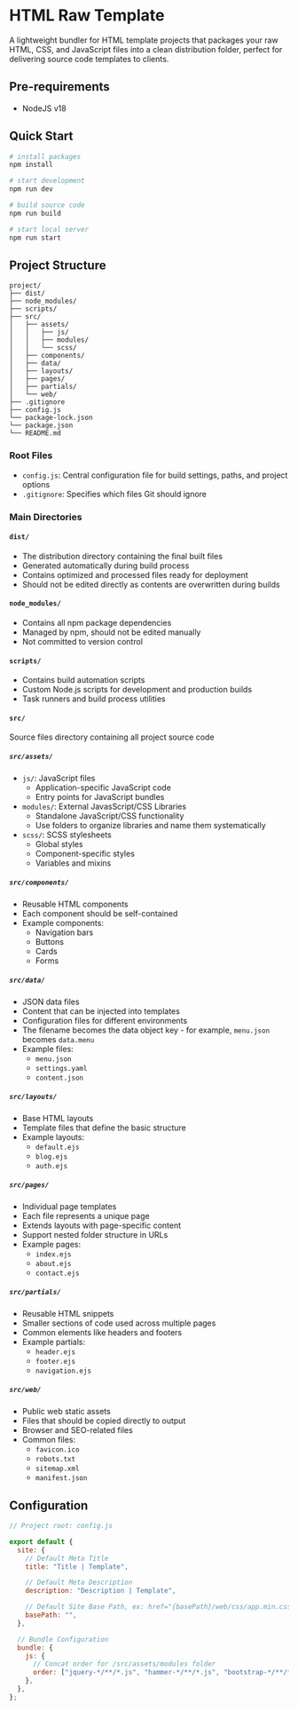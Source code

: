 # HTML Raw Template

A lightweight bundler for HTML template projects that packages your raw HTML, CSS, and JavaScript files into a clean distribution folder, perfect for delivering source code templates to clients.

## Pre-requirements

- NodeJS v18

## Quick Start

```bash
# install packages
npm install

# start development
npm run dev

# build source code
npm run build

# start local server
npm run start
```

## Project Structure

```
project/
├── dist/
├── node_modules/
├── scripts/
├── src/
│   ├── assets/
│   │   ├── js/
│   │   ├── modules/
│   │   └── scss/
│   ├── components/
│   ├── data/
│   ├── layouts/
│   ├── pages/
│   ├── partials/
│   └── web/
├── .gitignore
├── config.js
└── package-lock.json
└── package.json
└── README.md
```

### Root Files

- `config.js`: Central configuration file for build settings, paths, and project options
- `.gitignore`: Specifies which files Git should ignore

### Main Directories

#### `dist/`

- The distribution directory containing the final built files
- Generated automatically during build process
- Contains optimized and processed files ready for deployment
- Should not be edited directly as contents are overwritten during builds

#### `node_modules/`

- Contains all npm package dependencies
- Managed by npm, should not be edited manually
- Not committed to version control

#### `scripts/`

- Contains build automation scripts
- Custom Node.js scripts for development and production builds
- Task runners and build process utilities

#### `src/`

Source files directory containing all project source code

##### `src/assets/`

- `js/`: JavaScript files
  - Application-specific JavaScript code
  - Entry points for JavaScript bundles
- `modules/`: External JavasScript/CSS Libraries
  - Standalone JavaScript/CSS functionality
  - Use folders to organize libraries and name them systematically
- `scss/`: SCSS stylesheets
  - Global styles
  - Component-specific styles
  - Variables and mixins

##### `src/components/`

- Reusable HTML components
- Each component should be self-contained
- Example components:
  - Navigation bars
  - Buttons
  - Cards
  - Forms

##### `src/data/`

- JSON data files
- Content that can be injected into templates
- Configuration files for different environments
- The filename becomes the data object key - for example, `menu.json` becomes `data.menu`
- Example files:
  - `menu.json`
  - `settings.yaml`
  - `content.json`

##### `src/layouts/`

- Base HTML layouts
- Template files that define the basic structure
- Example layouts:
  - `default.ejs`
  - `blog.ejs`
  - `auth.ejs`

##### `src/pages/`

- Individual page templates
- Each file represents a unique page
- Extends layouts with page-specific content
- Support nested folder structure in URLs
- Example pages:
  - `index.ejs`
  - `about.ejs`
  - `contact.ejs`

##### `src/partials/`

- Reusable HTML snippets
- Smaller sections of code used across multiple pages
- Common elements like headers and footers
- Example partials:
  - `header.ejs`
  - `footer.ejs`
  - `navigation.ejs`

##### `src/web/`

- Public web static assets
- Files that should be copied directly to output
- Browser and SEO-related files
- Common files:
  - `favicon.ico`
  - `robots.txt`
  - `sitemap.xml`
  - `manifest.json`

## Configuration

```js
// Project root: config.js

export default {
  site: {
    // Default Meta Title
    title: "Title | Template",

    // Default Meta Description
    description: "Description | Template",

    // Default Site Base Path, ex: href="{basePath}/web/css/app.min.css"
    basePath: "",
  },

  // Bundle Configuration
  bundle: {
    js: {
      // Concat order for /src/assets/modules folder
      order: ["jquery-*/**/*.js", "hammer-*/**/*.js", "bootstrap-*/**/*.js"],
    },
  },
};
```
